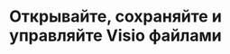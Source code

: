 ﻿---
title: Открывайте, сохраняйте и управляйте Visio файлами
linktitle: Загрузка, сохранение и управление
type: docs
weight: 20
url: /ru/python-net/loading-saving-and-managing/
---
